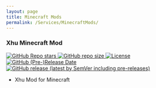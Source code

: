 ```yaml
---
layout: page
title: Minecraft Mods
permalink: /Services/MinecraftMods/
---
```


### Xhu Minecraft Mod

[![GitHub Repo stars][XhuMCMod-Stars] ![GitHub repo size][XhuMCMod-Size] ![License][XhuMCMod-License] ![GitHub (Pre-)Release Date][XhuMCMod-Release] ![GitHub release (latest by SemVer including pre-releases)][XhuMCMod-Download]][XhuMCMod-Go]

- Xhu Mod for Minecraft

[XhuMCMod-Stars]: https://img.shields.io/github/stars/XhuOffice/XhuMCMod?label=Stars&style=flat-square
[XhuMCMod-Size]: https://img.shields.io/github/repo-size/XhuOffice/XhuMCMod?label=存储库大小&style=flat-square
[XhuMCMod-License]: https://img.shields.io/badge/License-Apache%202.0-red?style=flat-square
[XhuMCMod-Go]: https://github.com/XhuOffice/XhuMCMod/releases "前往下载页"
[XhuMCMod-Release]: https://img.shields.io/github/v/release/XhuOffice/XhuMCMod?display_name=tag&include_prereleases&label=版本&style=flat-square
[XhuMCMod-Download]: https://img.shields.io/github/downloads/XhuOffice/XhuMCMod/total?label=下载&style=flat-square
